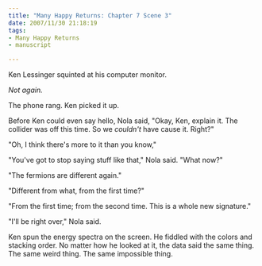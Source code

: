 ```yaml
--- 
title: "Many Happy Returns: Chapter 7 Scene 3"
date: 2007/11/30 21:18:19
tags: 
- Many Happy Returns
- manuscript

---
```


Ken Lessinger squinted at his computer monitor.

<em>Not again.</em>

The phone rang.  Ken picked it up.

Before Ken could even say hello, Nola said, "Okay, Ken, explain it.  The collider was off this time.  So we <em>couldn't</em> have cause it.  Right?"

"Oh, I think there's more to it than you know,"

"You've got to stop saying stuff like that," Nola said.  "What now?"

"The fermions are different again."

"Different from what, from the first time?"

"From the first time; from the second time.  This is a whole new signature."

"I'll be right over," Nola said.

Ken spun the energy spectra on the screen.  He fiddled with the colors and stacking order.  No matter how he looked at it, the data said the same thing.  The same weird thing.  The same impossible thing.
